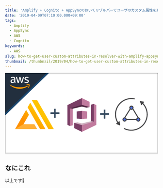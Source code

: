 ```yaml
---
title: 'Amplify + Cognito + AppSyncのおいてリゾルバーでユーザのカスタム属性を取得する方法'
date: '2019-04-09T07:10:00.000+09:00'
tags:
  - Amplify
  - AppSync
  - AWS
  - Cognito
keywords:
  - AWS
slug: how-to-get-user-custom-attributes-in-resolver-with-amplify-appsync-cognito
thumbnail: /thumbnail/2019/04/how-to-get-user-custom-attributes-in-resolver-with-amplify-appsync-cognito.png
---
```


![vee-validate-custom-validation-locale-message](/thumbnail/2019/04/how-to-get-user-custom-attributes-in-resolver-with-amplify-appsync-cognito.png)

## なにこれ

以上です🍅